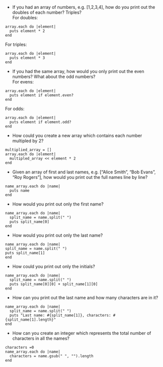 - If you had an array of numbers, e.g. [1,2,3,4], how do you print out the doubles of each number? Triples?  
For doubles:  
```array = [1,2,3,4]  
array.each do |element|  
  puts element * 2  
end
```
For triples:  
```array = [1,2,3,4]
array.each do |element|
  puts element * 3
end 
``` 
- If you had the same array, how would you only print out the even numbers? What about the odd numbers?  
For evens:  
```array = [1,2,3,4]
array.each do |element|
  puts element if element.even?
end 
````   
For odds:   
```array = [1,2,3,4]
array.each do |element|
  puts element if element.odd?
end 
```
- How could you create a new array which contains each number multipled by 2?  
```array = [1,2,3,4]
multiplied_array = []
array.each do |element|
  multipled_array << element * 2
end 
```
- Given an array of first and last names, e.g. [“Alice Smith”, “Bob Evans”, “Roy Rogers”], how would you print out the full names line by line?  
```name_array = [“Alice Smith”, “Bob Evans”, “Roy Rogers”]
name_array.each do |name|
  puts name
end 
```
- How would you print out only the first name?  
```name_array = [“Alice Smith”, “Bob Evans”, “Roy Rogers”]
name_array.each do |name|
  split_name = name.split(" ")
  puts split_name[0]
end 
```
- How would you print out only the last name?  
```name_array = [“Alice Smith”, “Bob Evans”, “Roy Rogers”]
name_array.each do |name|
split_name = name.split(" ")
puts split_name[1]
end 
```
- How could you print out only the initials?  
```name_array = [“Alice Smith”, “Bob Evans”, “Roy Rogers”]
name_array.each do |name|
  split_name = name.split(" ")
  puts split_name[0][0] + split_name[1][0]
end 
```
- How can you print out the last name and how many characters are in it?  
```name_array = [“Alice Smith”, “Bob Evans”, “Roy Rogers”]
name_array.each do |name|
  split_name = name.split(" ")
  puts "Last name: #{split_name[1]}, characters: #{split_name[1].length}"
end 
```
- How can you create an integer which represents the total number of characters in all the names?  
```name_array = [“Alice Smith”, “Bob Evans”, “Roy Rogers”]
characters =0
name_array.each do |name|
  characters = name.gsub(" ", "").length
end 
```
